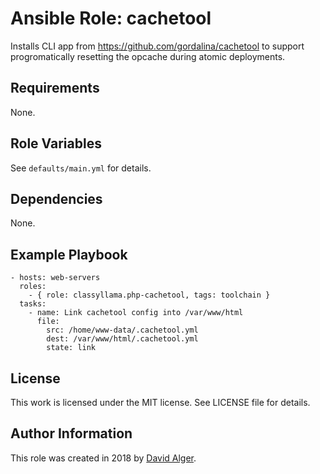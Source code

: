 # Ansible Role: cachetool

Installs CLI app from https://github.com/gordalina/cachetool to support progromatically resetting the opcache during atomic deployments.

## Requirements

None.

## Role Variables

See `defaults/main.yml` for details.

## Dependencies

None.

## Example Playbook

    - hosts: web-servers
      roles:
        - { role: classyllama.php-cachetool, tags: toolchain }
      tasks:
        - name: Link cachetool config into /var/www/html
          file:
            src: /home/www-data/.cachetool.yml
            dest: /var/www/html/.cachetool.yml
            state: link

## License

This work is licensed under the MIT license. See LICENSE file for details.

## Author Information

This role was created in 2018 by [David Alger](https://davidalger.com/).
